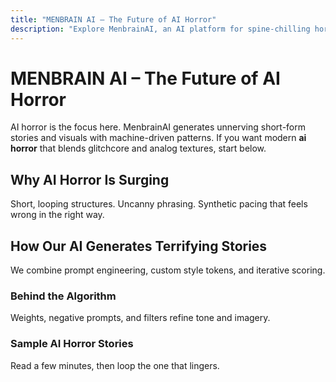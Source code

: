 ```yaml
---
title: "MENBRAIN AI – The Future of AI Horror"
description: "Explore MenbrainAI, an AI platform for spine-chilling horror stories. Enter the world of ai horror now."
---
```


# MENBRAIN AI – The Future of AI Horror

AI horror is the focus here. MenbrainAI generates unnerving short-form stories and visuals with machine-driven patterns. If you want modern **ai horror** that blends glitchcore and analog textures, start below.

## Why AI Horror Is Surging
Short, looping structures. Uncanny phrasing. Synthetic pacing that feels wrong in the right way.

## How Our AI Generates Terrifying Stories
We combine prompt engineering, custom style tokens, and iterative scoring.

### Behind the Algorithm
Weights, negative prompts, and filters refine tone and imagery.

### Sample AI Horror Stories
Read a few minutes, then loop the one that lingers.
